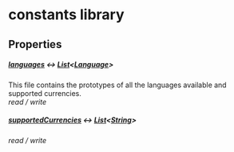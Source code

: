 



# constants library















## Properties

##### [languages](../constants_constants/languages.md) &#8596; [List](https://api.flutter.dev/flutter/dart-core/List-class.html)&lt;[Language](../models_language_language_model/Language-class.md)>



This file contains the prototypes of all the languages available and supported currencies.  
_<span class="feature">read / write</span>_



##### [supportedCurrencies](../constants_constants/supportedCurrencies.md) &#8596; [List](https://api.flutter.dev/flutter/dart-core/List-class.html)&lt;[String](https://api.flutter.dev/flutter/dart-core/String-class.html)>



  
_<span class="feature">read / write</span>_












